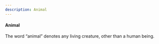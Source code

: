```yaml
---
description: Animal
---
```


#### Animal
<div style="text-align: justify">

The word “animal” denotes any living creature, other than a human being.

</div>
